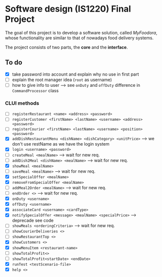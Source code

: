 # Software design (IS1220) Final Project
The goal of this project is to develop a software solution, called *MyFoodora*,
whose functionality are similar to that of nowadays food delivery systems.

The project consists of two parts, the **core** and the **interface**.

## To do
- [x] take password into account and explain why no use in first part
- [ ] explain the root manager idea (`root` as username)
- [ ] how to give info to user --> see `onDuty` and `offDuty` difference in `CommandProcessor` class

### CLUI methods
- [ ] `registerRestaurant <name> <address> <password>`
- [ ] `registerCustomer <firstName> <lastName> <username> <address> <password>`
- [ ] `registerCourier <firstName> <lastName> <username> <position> <password>`
- [x] `addDishRestaurantMenu <dishName> <dishCategory> <unitPrice>` --> we don't use restName as we have the login system
- [x] `login <username> <password>`
- [ ] `createMeal <mealName>` --> wait for new req.
- [ ] `addDish2Meal <dishName> <mealName>` --> wait for new req.
- [x] `showMeal <mealName>`
- [ ] `saveMeal <mealName>` --> wait for new req.
- [x] `setSpecialOffer <mealName>`
- [x] `removeFromSpecialOffer <mealName>`
- [ ] `addMeal2Order <mealName>` --> wait for new req.
- [ ] `endOrder <>` --> wait for new req. 
- [x] `onDuty <username>`
- [x] `offDuty <username>`
- [x] `associateCard <username> <cardType>`
- [x] `notifySpecialOffer <message> <mealName> <specialPrice>` --> deprecade see code
- [ ] `showMeals <orderingCriteria>` --> wait for new req.
- [ ] `showCourierDeliveries <>`
- [ ] `showRestaurantTop <>`
- [x] `showCustomers <> `
- [x] `showMenuItem <restaurant-name>`
- [ ] `showTotalProfit<>`
- [ ] `showTotalProfit<startDate> <endDate>`
- [x] `runTest <testScenario-file>`
- [x] `help <>`